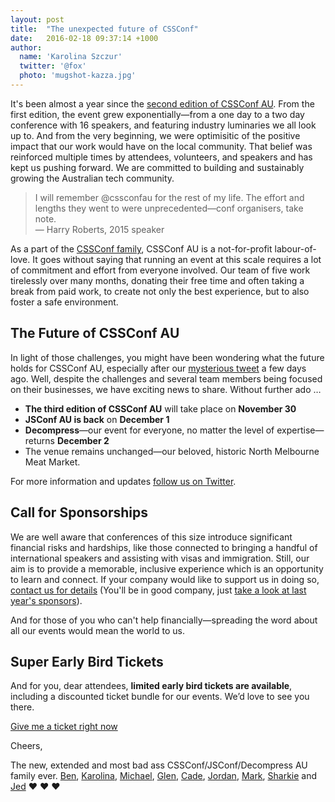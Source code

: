 ```yaml
---
layout: post
title:  "The unexpected future of CSSConf"
date:   2016-02-18 09:37:14 +1000
author:
  name: 'Karolina Szczur'
  twitter: '@fox'
  photo: 'mugshot-kazza.jpg'
---
```

It's been almost a year since the [second edition of CSSConf AU](http://2015.cssconf.com.au/). From the first edition, the event grew exponentially—from a one day to a two day conference with 16 speakers, and featuring industry luminaries we all look up to. And from the very beginning, we were optimisitic of the positive impact that our work would have on the local community. That belief was reinforced multiple times by attendees, volunteers, and speakers and has kept us pushing forward. We are committed to building and sustainably growing the Australian tech community.

> I will remember @cssconfau for the rest of my life. The effort and lengths they went to were unprecedented—conf organisers, take note.  
> — Harry Roberts, 2015 speaker

As a part of the [CSSConf family](http://cssconf.org/), CSSConf AU is a not-for-profit labour-of-love. It goes without saying that running an event at this scale requires a lot of commitment and effort from everyone involved. Our team of five work tirelessly over many months, donating their free time and often taking a break from paid work, to create not only the best experience, but to also foster a safe environment.

## The Future of CSSConf AU

In light of those challenges, you might have been wondering what the future holds for CSSConf AU, especially after our [mysterious tweet](https://twitter.com/cssconfau/status/692136694364114944) a few days ago. Well, despite the challenges and several team members being focused on their businesses, we have exciting news to share. Without further ado …

*   **The third edition of CSSConf AU** will take place on **November 30**
*   **JSConf AU is back** on **December 1**
*   **Decompress**—our event for everyone, no matter the level of expertise—returns **December 2**
*   The venue remains unchanged—our beloved, historic North Melbourne Meat Market.

For more information and updates [follow us on Twitter](https://twitter.com/cssconfau).

## Call for Sponsorships

We are well aware that conferences of this size introduce significant financial risks and hardships, like those connected to bringing a handful of international speakers and assisting with visas and immigration. Still, our aim is to provide a memorable, inclusive experience which is an opportunity to learn and connect. If your company would like to support us in doing so, [contact us for details](mailto:sponsors@cssconf.com.au) (You'll be in good company, just [take a look at last year's sponsors](http://2015.cssconf.com.au/#sponsors)).

And for those of you who can't help financially—spreading the word about all our events would mean the world to us.

## Super Early Bird Tickets

And for you, dear attendees, **limited early bird tickets are available**, including a discounted ticket bundle for our events. We’d love to see you there.

[Give me a ticket right now](http://ti.to/cssconf-au/2016/)

Cheers,

The new, extended and most bad ass CSSConf/­JSConf/­Decompress AU family ever. [Ben](https://twitter.com/benschwarz), [Karolina](https://twitter.com/fox), [Michael](https://twitter.com/xzyfer), [Glen](https://twitter.com/glenmaddern), [Cade](https://twitter.com/helveticade), [Jordan](https://twitter.com/jordanlewiz), [Mark](https://twitter.com/markdalgleish), [Sharkie](https://twitter.com/twalve) and [Jed](https://twitter.com/JedWatson) ❤ ❤ ❤
